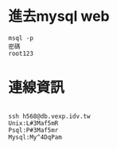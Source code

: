 # 進去mysql web 
```
msql -p
密碼
root123
```
# 連線資訊
```

ssh h568@db.vexp.idv.tw
Unix:L#3Maf5mR
Psql:P#3Maf5mr
Mysql:My^4DqPam

```
